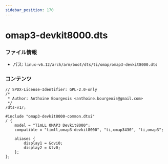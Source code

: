 ```yaml
---
sidebar_position: 170
---
```

# omap3-devkit8000.dts

### ファイル情報

- パス: `linux-v6.12/arch/arm/boot/dts/ti/omap/omap3-devkit8000.dts`

### コンテンツ

```dts
// SPDX-License-Identifier: GPL-2.0-only
/*
 * Author: Anthoine Bourgeois <anthoine.bourgeois@gmail.com>
 */
/dts-v1/;

#include "omap3-devkit8000-common.dtsi"
/ {
	model = "TimLL OMAP3 Devkit8000";
	compatible = "timll,omap3-devkit8000", "ti,omap3430", "ti,omap3";

	aliases {
		display1 = &dvi0;
		display2 = &tv0;
	};
};

```

